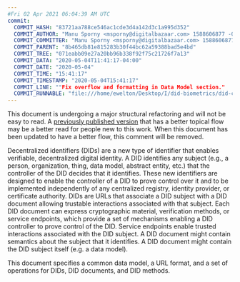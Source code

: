 ```yaml
---
#Fri 02 Apr 2021 06:04:39 AM UTC
commit:
  COMMIT_HASH: "83721aa788ce546ac1cde3d4a142d3c1a995d352"
  COMMIT_AUTHOR: "Manu Sporny <msporny@digitalbazaar.com> 1588606877 -0400"
  COMMIT_COMMITTER: "Manu Sporny <msporny@digitalbazaar.com> 1588606877 -0400"
  COMMIT_PARENT: "8b465db81e815283b30f44bc62a59388bad5e4bd"
  COMMIT_TREE: "071eabb09e27a20bb96b338f92f75c21726f7a13"
  COMMIT_DATA: "2020-05-04T11:41:17-04:00"
  COMMIT_DATE: "2020-05-04"
  COMMIT_TIME: "15:41:17"
  COMMIT_TIMESTAMP: "2020-05-04T15:41:17"
  COMMIT_LINE: ""Fix overflow and formatting in Data Model section."
  COMMIT_RUNNABLE: "file:///home/ewelton/Desktop/I/did-biometrics/did-core-dataset/analysis/gitinfo/83721aa788ce546ac1cde3d4a142d3c1a995d352/snapshot/index.html"
---
```


<section id="abstract">
<p class="issue">
This document is undergoing a major structural refactoring and will not be easy
to read. A <a href="https://www.w3.org/TR/2019/WD-did-core-20191209/">previously
published version</a> that has a better topical flow may be a better read for
people new to this work. When this document has been updated to have a
better flow, this comment will be removed.
    </p>
<p>
<a>Decentralized identifiers</a> (DIDs) are a new type of identifier that
enables verifiable, decentralized digital identity. A <a>DID</a> identifies any
subject (e.g., a person, organization, thing, data model, abstract entity, etc.)
that the controller of the <a>DID</a> decides that it identifies. These new
identifiers are designed to enable the controller of a <a>DID</a> to prove
control over it and to be implemented independently of any centralized registry,
identity provider, or certificate authority. <a>DID</a>s are URLs that associate
a <a>DID subject</a> with a <a>DID document</a> allowing trustable interactions
associated with that subject. Each <a>DID document</a> can express cryptographic
material, verification methods, or <a>service endpoints</a>, which provide a set
of mechanisms enabling a <a>DID controller</a> to prove control of the
<a>DID</a>. <a>Service endpoints</a> enable trusted interactions associated with
the <a>DID subject</a>. A <a>DID document</a> might contain semantics about the
subject that it identifies. A <a>DID document</a> might contain the <a>DID
subject</a> itself (e.g. a data model).
    </p>
<p>
This document specifies a common data model, a URL format, and a set of
operations for <a>DIDs</a>, <a>DID documents</a>, and <a>DID methods</a>.
    </p>
</section>
